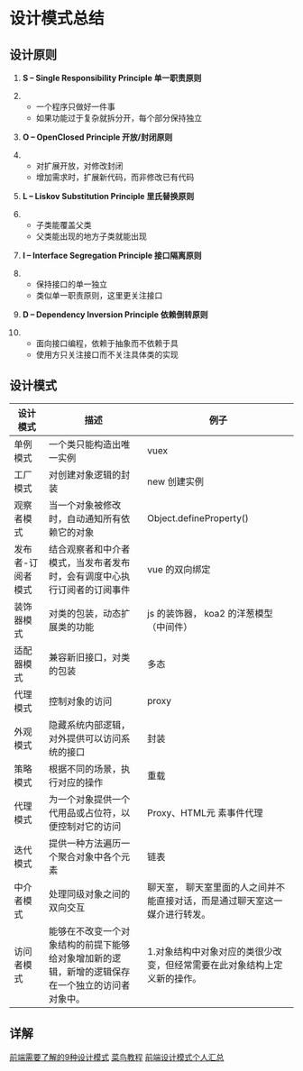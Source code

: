 # 设计模式总结
## 设计原则
1. **S – Single Responsibility Principle 单一职责原则**

2. - 一个程序只做好一件事
   - 如果功能过于复杂就拆分开，每个部分保持独立

3. **O – OpenClosed Principle 开放/封闭原则**

4. - 对扩展开放，对修改封闭
   - 增加需求时，扩展新代码，而非修改已有代码

5. **L – Liskov Substitution Principle 里氏替换原则**

6. - 子类能覆盖父类
   - 父类能出现的地方子类就能出现

7. **I – Interface Segregation Principle 接口隔离原则**

8. - 保持接口的单一独立
   - 类似单一职责原则，这里更关注接口

9. **D – Dependency Inversion Principle 依赖倒转原则**

10. - 面向接口编程，依赖于抽象而不依赖于具
    - 使用方只关注接口而不关注具体类的实现
## 设计模式

| 设计模式          | 描述                                                         | 例子                                                         |
| ----------------- | ------------------------------------------------------------ | ------------------------------------------------------------ |
| 单例模式          | 一个类只能构造出唯一实例                                     | vuex                                                         |
| 工厂模式          | 对创建对象逻辑的封装                                         | new 创建实例                                                 |
| 观察者模式        | 当一个对象被修改时，自动通知所有依赖它的对象                 | Object.defineProperty()                                      |
| 发布者-订阅者模式 | 结合观察者和中介者模式，当发布者发布时，会有调度中心执行订阅者的订阅事件 | vue 的双向绑定                                               |
| 装饰器模式        | 对类的包装，动态扩展类的功能                                 | js 的装饰器， koa2 的洋葱模型（中间件）                      |
| 适配器模式        | 兼容新旧接口，对类的包装                                     | 多态                                                         |
| 代理模式          | 控制对象的访问                                               | proxy                                                        |
| 外观模式          | 隐藏系统内部逻辑，对外提供可以访问系统的接口                 | 封装                                                         |
| 策略模式          | 根据不同的场景，执行对应的操作                               | 重载                                                         |
| 代理模式          | 为一个对象提供一个代用品或占位符，以便控制对它的访问         | Proxy、HTML元 素事件代理                                     |
| 迭代模式          | 提供一种方法遍历一个聚合对象中各个元素                       | 链表                                                         |
| 中介者模式        | 处理同级对象之间的双向交互                                   | 聊天室， 聊天室里面的人之间并不能直接对话，而是通过聊天室这一媒介进行转发。 |
| 访问者模式        | 能够在不改变一个对象结构的前提下能够给对象增加新的逻辑，新增的逻辑保存在一个独立的访问者对象中。 | 1.对象结构中对象对应的类很少改变，但经常需要在此对象结构上定义新的操作。 |


## 详解
[前端需要了解的9种设计模式](https://segmentfault.com/a/1190000022396503)
[菜鸟教程](https://www.runoob.com/design-pattern/design-pattern-tutorial.html)
[前端设计模式个人汇总](https://juejin.im/post/6844904137528705032#heading-8)